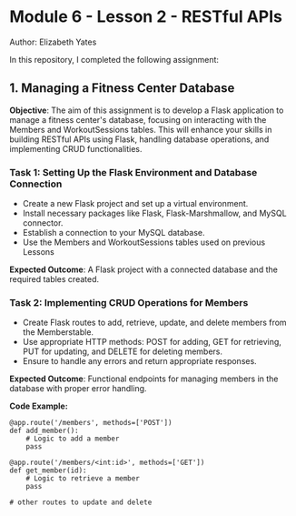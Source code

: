 # Module 6 - Lesson 2 - RESTful APIs
Author: Elizabeth Yates

In this repository, I completed the following assignment:

## 1. Managing a Fitness Center Database

**Objective**: The aim of this assignment is to develop a Flask application to manage a fitness center's database, focusing on interacting with the Members and WorkoutSessions tables. This will enhance your skills in building RESTful APIs using Flask, handling database operations, and implementing CRUD functionalities.

### Task 1: Setting Up the Flask Environment and Database Connection 

- Create a new Flask project and set up a virtual environment. 
- Install necessary packages like Flask, Flask-Marshmallow, and MySQL connector. 
- Establish a connection to your MySQL database. 
- Use the Members and WorkoutSessions tables used on previous Lessons

**Expected Outcome**: A Flask project with a connected database and the required tables created.

### Task 2: Implementing CRUD Operations for Members 

- Create Flask routes to add, retrieve, update, and delete members from the Memberstable. 
- Use appropriate HTTP methods: POST for adding, GET for retrieving, PUT for updating, and DELETE for deleting members. 
- Ensure to handle any errors and return appropriate responses.

**Expected Outcome**: Functional endpoints for managing members in the database with proper error handling.

**Code Example:**

    @app.route('/members', methods=['POST'])
    def add_member():
        # Logic to add a member
        pass

    @app.route('/members/<int:id>', methods=['GET'])
    def get_member(id):
        # Logic to retrieve a member
        pass

    # other routes to update and delete